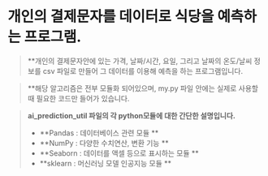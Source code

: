 # 개인의 결제문자를 데이터로 식당을 예측하는 프로그램.

> **개인의 결제문자안에 있는 가격, 날짜/시간, 요일, 그리고 날짜의 온도/날씨 정보를 csv 파일로 만들어 그 데이터를 이용해 예측을 하는 프로그램입니다.

> **해당 알고리즘은 전부 모듈화 되어있으며, my.py 파일 안에는 실제로 사용할때 필요한 코드만 들어가 있습니다.

> **ai_prediction_util 파일의 각 python모듈에 대한 간단한 설명입니다.**
> * **Pandas : 데이터베이스 관련 모듈 **
> * **NumPy : 다양한 수치연산, 변환 기능 ** 
> * **Seaborn : 데이터를 액셀 등으로 표시하는 모듈 **
> * **sklearn : 머신러닝 모델 인공지능 모듈 **
